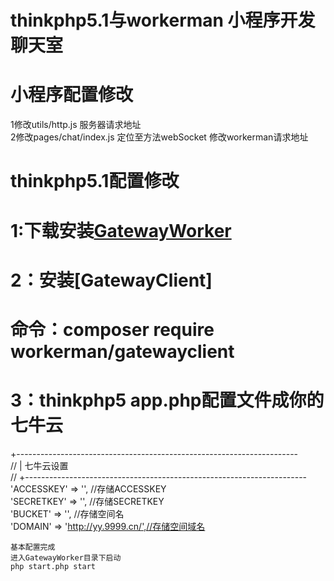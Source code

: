 thinkphp5.1与workerman 小程序开发聊天室
=========

小程序配置修改
===
1修改utils/http.js 服务器请求地址<br>
2修改pages/chat/index.js 定位至方法webSocket 修改workerman请求地址<br>

thinkphp5.1配置修改
======
1:下载安装[GatewayWorker](http://workerman.net/gatewaydoc/)
=
2：安装[GatewayClient] <br>
==
命令：composer require workerman/gatewayclient  
=
3：thinkphp5 app.php配置文件成你的七牛云<br>
==
+----------------------------------------------------------------------<br>
    // | 七牛云设置<br>
    // +----------------------------------------------------------------------<br>
  	'ACCESSKEY' => '', //存储ACCESSKEY<br>
    'SECRETKEY' => '', //存储SECRETKEY<br>
    'BUCKET' => '', //存储空间名<br>
    'DOMAIN' => 'http://yy.9999.cn/',//存储空间域名<br>
    
    基本配置完成
    进入GatewayWorker目录下启动
    php start.php start
